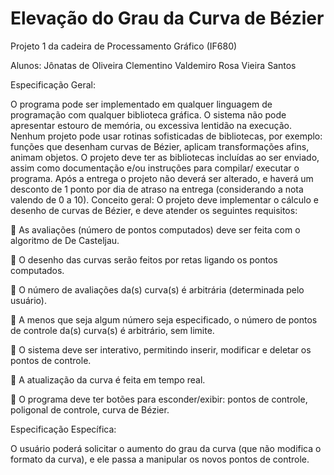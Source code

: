 # Elevação do Grau da Curva de Bézier

Projeto 1 da cadeira de Processamento Gráfico (IF680)

Alunos: Jônatas de Oliveira Clementino
        Valdemiro Rosa Vieira Santos

Especificação Geral:

O programa pode ser implementado em qualquer linguagem de programação
com qualquer biblioteca gráfica. O sistema não pode apresentar estouro de
memória, ou excessiva lentidão na execução. Nenhum projeto pode usar rotinas
sofisticadas de bibliotecas, por exemplo: funções que desenham curvas de Bézier,
aplicam transformações afins, animam objetos. O projeto deve ter as bibliotecas
incluídas ao ser enviado, assim como documentação e/ou instruções para compilar/
executar o programa. Após a entrega o projeto não deverá ser alterado,
e haverá um desconto de 1 ponto por dia de atraso na entrega (considerando a
nota valendo de 0 a 10).
Conceito geral: O projeto deve implementar o cálculo e desenho de curvas
de Bézier, e deve atender os seguintes requisitos:

 As avaliações (número de pontos computados) deve ser feita com o algoritmo
de De Casteljau.

 O desenho das curvas serão feitos por retas ligando os pontos computados.

 O número de avaliações da(s) curva(s) é arbitrária (determinada pelo usuário).

 A menos que seja algum número seja especificado, o número de pontos de
controle da(s) curva(s) é arbitrário, sem limite.

 O sistema deve ser interativo, permitindo inserir, modificar e deletar os
pontos de controle.

 A atualização da curva é feita em tempo real.

 O programa deve ter botões para esconder/exibir: pontos de controle,
poligonal de controle, curva de Bézier.


Especificação Específica:

O usuário poderá solicitar o aumento do grau da curva (que não modifica o
formato da curva), e ele passa a manipular os novos pontos de controle.
